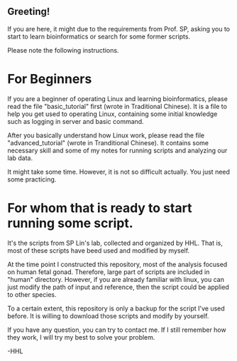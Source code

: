 
## Greeting! 
If you are here, it might due to the requirements from Prof. SP, asking you to start to learn bioinformatics or search for some former scripts.

Please note the following instructions.


# For Beginners
If you are a beginner of operating Linux and learning bioinformatics, please read the file "basic_tutorial" first (wrote in Traditional Chinese).
It is a file to help you get used to operating Linux, containing some initial knowledge such as logging in server and basic command.


After you basically understand how Linux work, please read the file "advanced_tutorial" (wrote in Tranditional Chinese).
It contains some necessary skill and some of my notes for running scripts and analyzing our lab data.


It might take some time.
However, it is not so difficult actually.
You just need some practicing.


# For whom that is ready to start running some script.
It's the scripts from SP Lin's lab, collected and organized by HHL.
That is, most of these scripts have beed used and modified by myself.


At the time point I constructed this repository, most of the analysis focused on human fetal gonad.
Therefore, large part of scripts are included in "human" directory.
However, if you are already familiar with linux, you can just modify the path of input and reference, then the script could be applied to other species.


To a certain extent, this repository is only a backup for the script I've used before.
It is willing to download those scripts and modify by yourself.


If you have any question, you can try to contact me.
If I still remember how they work, I will try my best to solve your problem.


-HHL


